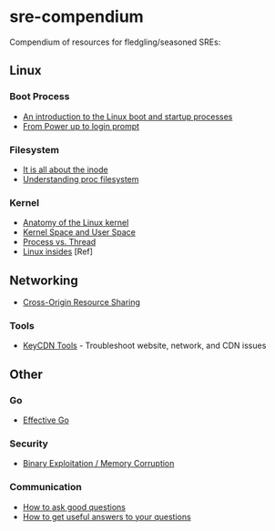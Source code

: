 # sre-compendium

Compendium of resources for fledgling/seasoned SREs:

## Linux

### Boot Process

- [An introduction to the Linux boot and startup processes](https://opensource.com/article/17/2/linux-boot-and-startup)
- [From Power up to login prompt](http://www.scott-a-s.com/files/linux_boot.pdf)

### Filesystem

- [It is all about the inode](https://developer.ibm.com/articles/au-speakingunix14/)
- [Understanding proc filesystem](https://syedali.net/2013/08/20/understanding-proc-filesystem)

### Kernel

- [Anatomy of the Linux kernel](https://developer.ibm.com/articles/l-linux-kernel/)
- [Kernel Space and User Space](http://learnlinuxconcepts.blogspot.com/2014/02/kernel-space-and-user-space.html)
- [Process vs. Thread](https://www.baeldung.com/linux/process-vs-thread)
- [Linux insides](https://github.com/0xAX/linux-insides) [Ref]

## Networking

- [Cross-Origin Resource Sharing](https://developer.mozilla.org/en-US/docs/Web/HTTP/CORS)

### Tools

- [KeyCDN Tools](https://tools.keycdn.com/) - Troubleshoot website, network, and CDN issues

## Other

### Go

- [Effective Go](https://go.dev/doc/effective_go)

### Security

- [Binary Exploitation / Memory Corruption](https://www.youtube.com/playlist?app=desktop&list=PLhixgUqwRTjxglIswKp9mpkfPNfHkzyeN)

### Communication

- [How to ask good questions](https://jvns.ca/blog/good-questions/?utm_source=pocket_mylist)
- [How to get useful answers to your questions](https://jvns.ca/blog/2021/10/21/how-to-get-useful-answers-to-your-questions/?utm_source=pocket_mylist)
